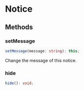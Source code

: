 # Notice



## Methods

### setMessage

```ts
setMessage(message: string): this;
```

Change the message of this notice.

### hide

```ts
hide(): void;
```



